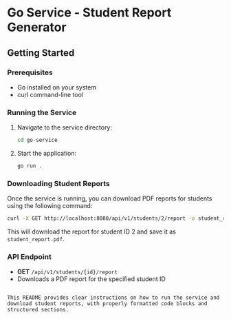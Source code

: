 # Go Service - Student Report Generator

## Getting Started

### Prerequisites
- Go installed on your system
- curl command-line tool

### Running the Service

1. Navigate to the service directory:
   ```bash
   cd go-service
   ```

2. Start the application:
   ```bash
   go run .
   ```

### Downloading Student Reports

Once the service is running, you can download PDF reports for students using the following command:

```bash
curl -X GET http://localhost:8080/api/v1/students/2/report -o student_report.pdf
```

This will download the report for student ID 2 and save it as `student_report.pdf`.

### API Endpoint
- **GET** `/api/v1/students/{id}/report`
- Downloads a PDF report for the specified student ID
```

This README provides clear instructions on how to run the service and download student reports, with properly formatted code blocks and structured sections.